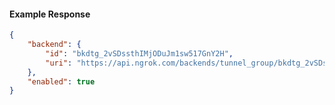 <!-- Code generated for API Clients. DO NOT EDIT. -->

#### Example Response

```json
{
	"backend": {
		"id": "bkdtg_2vSDssthIMjODuJm1sw517GnY2H",
		"uri": "https://api.ngrok.com/backends/tunnel_group/bkdtg_2vSDssthIMjODuJm1sw517GnY2H"
	},
	"enabled": true
}
```
